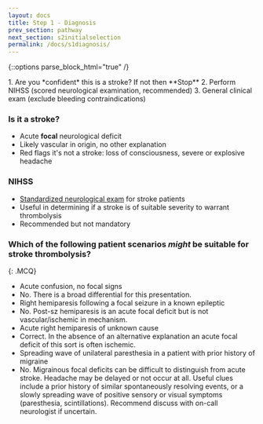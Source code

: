 ```yaml
---
layout: docs
title: Step 1 - Diagnosis
prev_section: pathway
next_section: s2initialselection
permalink: /docs/s1diagnosis/
---
```


{::options parse_block_html="true" /}
<div class="note info">
1. Are you *confident* this is a stroke? If not then **Stop** 
2. Perform NIHSS (scored neurological examination, recommended) 
3. General clinical exam (exclude bleeding contraindications) 
</div>

### Is it a stroke? 

* Acute **focal** neurological deficit
* Likely vascular in origin, no other explanation
* Red flags it's not a stroke: loss of consciousness, severe or explosive headache

### NIHSS 

* [Standardized neurological exam]({{site.url}}/resources/NIHSS.pdf) for stroke patients
* Useful in determining if a stroke is of suitable severity to warrant thrombolysis
* Recommended but not mandatory

### Which of the following patient scenarios *might* be suitable for stroke thrombolysis?
{: .MCQ}
 
* Acute confusion, no focal signs
* No. There is a broad differential for this presentation. 
* Right hemiparesis following a focal seizure in a known epileptic
* No. Post-sz hemiparesis is an acute focal deficit but is not vascular/ischemic in mechanism.
* Acute right hemiparesis of unknown cause
* Correct. In the absence of an alternative explanation an acute focal deficit of this sort is often ischemic.
* Spreading wave of unilateral paresthesia in a patient with prior history of migraine  
* No. Migrainous focal deficits can be difficult to distinguish from acute stroke. Headache may be delayed or not occur at all. Useful clues include a prior history of similar spontaneously resolving events, or a slowly spreading wave of positive sensory or visual symptoms (paresthesia, scintillations). Recommend discuss with on-call neurologist if uncertain.

